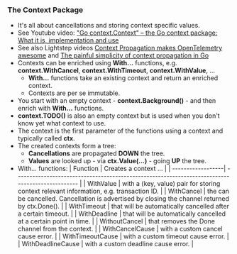 ### The Context Package

- It's all about cancellations and storing context specific values.
- See Youtube video: ["Go context.Context" – the Go context package: What it is, implementation and use](https://www.youtube.com/watch?v=PWBVTJyzvXs&t=1s&pp=ygUTZGFzIGNvbnRleHQgcGFja2FnZQ%3D%3D)
- See also Lightstep videos [Context Propagation makes OpenTelemetry awesome](https://www.youtube.com/watch?v=gviWKCXwyvY) and  [The painful simplicity of context propagation in Go](https://www.youtube.com/watch?v=g4ShnfmHTs4)
- Contexts can be enriched using **With...** functions, e.g. **context.WithCancel**, **context.WithTimeout**, **context.WithValue**, ...
  - **With...** functions take an existing context and return an enriched context.
  - Contexts are per se immutable.
- You start with an empty context - **context.Background()** - and then enrich with **With...** functions.
- **context.TODO()** is also an empty context but is used when you don't know yet what context to use.
- The context is the first parameter of the functions using a context and typically called **ctx**.
- The created contexts form a tree:
  - **Cancellations** are propagated **DOWN** the tree.
  - **Values** are looked up - via **ctx.Value(...)** - going **UP** the tree.
- With... functions:
  | Function          | Creates a context ...                                                                            |
  | ------------------| ------------------------------------------------------------------------------------------------ |
  | WithValue         | with a (key, value) pair for storing context relevant information, e.g. transaction ID.          |
  | WithCancel        | the can be cancelled. Cancellation is advertised by closing the channel returned by ctx.Done().  |
  | WithTimeout       | that will be automatically cancelled after a certain timeout.                                    |
  | WithDeadline      | that will be automatically cancelled at a certain point in time.                                 |
  | WithoutCancel     | that removes the Done channel from the context.                                                  |
  | WithCancelCause   | with a custom cancel cause error.                                                                |
  | WithTimeoutCause  | with a custom timeout cause error.                                                               |
  | WithDeadlineCause | with a custom deadline cause error.                                                              |
